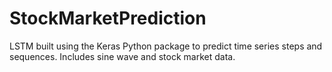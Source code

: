# StockMarketPrediction
LSTM built using the Keras Python package to predict time series steps and sequences. Includes sine wave and stock market data.
